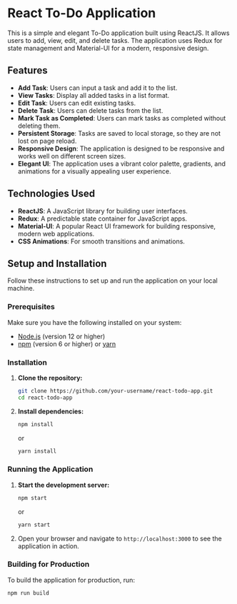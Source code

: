 # React To-Do Application

This is a simple and elegant To-Do application built using ReactJS. It allows users to add, view, edit, and delete tasks. The application uses Redux for state management and Material-UI for a modern, responsive design.

## Features

- **Add Task**: Users can input a task and add it to the list.
- **View Tasks**: Display all added tasks in a list format.
- **Edit Task**: Users can edit existing tasks.
- **Delete Task**: Users can delete tasks from the list.
- **Mark Task as Completed**: Users can mark tasks as completed without deleting them.
- **Persistent Storage**: Tasks are saved to local storage, so they are not lost on page reload.
- **Responsive Design**: The application is designed to be responsive and works well on different screen sizes.
- **Elegant UI**: The application uses a vibrant color palette, gradients, and animations for a visually appealing user experience.

## Technologies Used

- **ReactJS**: A JavaScript library for building user interfaces.
- **Redux**: A predictable state container for JavaScript apps.
- **Material-UI**: A popular React UI framework for building responsive, modern web applications.
- **CSS Animations**: For smooth transitions and animations.

## Setup and Installation

Follow these instructions to set up and run the application on your local machine.

### Prerequisites

Make sure you have the following installed on your system:

- [Node.js](https://nodejs.org/) (version 12 or higher)
- [npm](https://www.npmjs.com/) (version 6 or higher) or [yarn](https://yarnpkg.com/)

### Installation

1. **Clone the repository:**

    ```bash
    git clone https://github.com/your-username/react-todo-app.git
    cd react-todo-app
    ```

2. **Install dependencies:**

    ```bash
    npm install
    ```

    or

    ```bash
    yarn install
    ```

### Running the Application

1. **Start the development server:**

    ```bash
    npm start
    ```

    or

    ```bash
    yarn start
    ```

2. Open your browser and navigate to `http://localhost:3000` to see the application in action.

### Building for Production

To build the application for production, run:

```bash
npm run build

